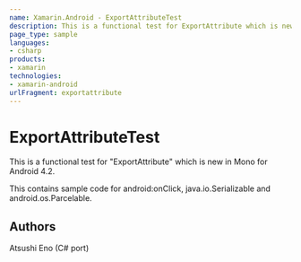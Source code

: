 ```yaml
---
name: Xamarin.Android - ExportAttributeTest
description: This is a functional test for ExportAttribute which is new in Mono for Android 4.2. This contains sample code for android:onClick,...
page_type: sample
languages:
- csharp
products:
- xamarin
technologies:
- xamarin-android
urlFragment: exportattribute
---
```

# ExportAttributeTest

This is a functional test for "ExportAttribute" which is new in Mono for Android 4.2.

This contains sample code for android:onClick, java.io.Serializable and android.os.Parcelable.

## Authors
Atsushi Eno (C# port)

